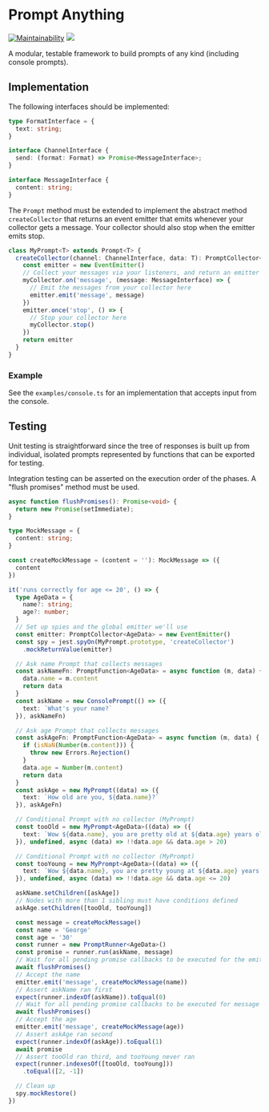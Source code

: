 
# Prompt Anything
[![Maintainability](https://api.codeclimate.com/v1/badges/4be50d131276538502d1/maintainability)](https://codeclimate.com/github/synzen/discord-menus/maintainability)
<a href="https://codeclimate.com/github/synzen/discord-menus/test_coverage"><img src="https://api.codeclimate.com/v1/badges/4be50d131276538502d1/test_coverage" /></a>

A modular, testable framework to build prompts of any kind (including console prompts).

## Implementation

The following interfaces should be implemented:
```ts
type FormatInterface = {
  text: string;
}

interface ChannelInterface {
  send: (format: Format) => Promise<MessageInterface>;
}

interface MessageInterface {
  content: string;
}

```
The `Prompt` method must be extended to implement the abstract method `createCollector` that returns an event emitter that emits whenever your collector gets a message. Your collector should also stop when the emitter emits stop.
```ts
class MyPrompt<T> extends Prompt<T> {
  createCollector(channel: ChannelInterface, data: T): PromptCollector<T> {
    const emitter = new EventEmitter()
    // Collect your messages via your listeners, and return an emitter that follows these rules
    myCollector.on('message', (message: MessageInterface) => {
      // Emit the messages from your collector here
      emitter.emit('message', message)
    })
    emitter.once('stop', () => {
      // Stop your collector here
      myCollector.stop()
    })
    return emitter
  }
}
```
### Example

See the `examples/console.ts` for an implementation that accepts input from the console.

## Testing

Unit testing is straightforward since the tree of responses is built up from individual, isolated prompts represented by functions that can be exported for testing.

Integration testing can be asserted on the execution order of the phases. A "flush promises" method must be used.
```ts
async function flushPromises(): Promise<void> {
  return new Promise(setImmediate);
}

type MockMessage = {
  content: string;
}

const createMockMessage = (content = ''): MockMessage => ({
  content
})

it('runs correctly for age <= 20', () => {
  type AgeData = {
    name?: string;
    age?: number;
  }
  // Set up spies and the global emitter we'll use
  const emitter: PromptCollector<AgeData> = new EventEmitter()
  const spy = jest.spyOn(MyPrompt.prototype, 'createCollector')
    .mockReturnValue(emitter)

  // Ask name Prompt that collects messages
  const askNameFn: PromptFunction<AgeData> = async function (m, data) {
    data.name = m.content
    return data
  }
  const askName = new ConsolePrompt(() => ({
    text: `What's your name?`
  }), askNameFn)

  // Ask age Prompt that collects messages
  const askAgeFn: PromptFunction<AgeData> = async function (m, data) {
    if (isNaN(Number(m.content))) {
      throw new Errors.Rejection()
    }
    data.age = Number(m.content)
    return data
  }
  const askAge = new MyPrompt((data) => ({
    text: `How old are you, ${data.name}?`
  }), askAgeFn)

  // Conditional Prompt with no collector (MyPrompt)
  const tooOld = new MyPrompt<AgeData>((data) => ({
    text: `Wow ${data.name}, you are pretty old at ${data.age} years old!`
  }), undefined, async (data) => !!data.age && data.age > 20)

  // Conditional Prompt with no collector (MyPrompt)
  const tooYoung = new MyPrompt<AgeData>((data) => ({
    text: `Wow ${data.name}, you are pretty young at ${data.age} years old!`
  }), undefined, async (data) => !!data.age && data.age <= 20)

  askName.setChildren([askAge])
  // Nodes with more than 1 sibling must have conditions defined
  askAge.setChildren([tooOld, tooYoung])

  const message = createMockMessage()
  const name = 'George'
  const age = '30'
  const runner = new PromptRunner<AgeData>()
  const promise = runner.run(askName, message)
  // Wait for all pending promise callbacks to be executed for the emitter to set up
  await flushPromises()
  // Accept the name
  emitter.emit('message', createMockMessage(name))
  // Assert askName ran first
  expect(runner.indexOf(askName)).toEqual(0)
  // Wait for all pending promise callbacks to be executed for message to be accepted
  await flushPromises()
  // Accept the age
  emitter.emit('message', createMockMessage(age))
  // Assert askAge ran second
  expect(runner.indexOf(askAge)).toEqual(1)
  await promise
  // Assert tooOld ran third, and tooYoung never ran
  expect(runner.indexesOf([tooOld, tooYoung]))
    .toEqual([2, -1])

  // Clean up
  spy.mockRestore()
})
```
